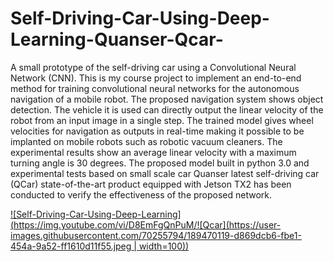 # Self-Driving-Car-Using-Deep-Learning-Quanser-Qcar-
A small prototype of the self-driving car using a Convolutional Neural Network (CNN). This is my course project to implement an end-to-end method for training convolutional neural networks for the autonomous navigation of a mobile robot. The proposed navigation system shows object detection. The vehicle it is used can directly output the linear velocity of the robot from an input image in a single step. The trained model gives wheel velocities for navigation as outputs in real-time making it possible to be implanted on mobile robots such as robotic vacuum cleaners. The experimental results show an average linear velocity with a maximum turning angle is 30 degrees. The proposed model built in python 3.0 and experimental tests based on small scale car Quanser latest self-driving car (QCar) state-of-the-art product equipped with Jetson TX2 has been conducted to verify the effectiveness of the proposed network.

[![Self-Driving-Car-Using-Deep-Learning](https://img.youtube.com/vi/D8EmFgQnPuM/![Qcar](https://user-images.githubusercontent.com/70255794/189470119-d869dcb6-fbe1-454a-9a52-ff1610d11f55.jpeg | width=100))](https://www.youtube.com/watch?v=D8EmFgQnPuM)
